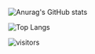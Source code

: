 ![Anurag's GitHub stats](https://github-readme-stats.vercel.app/api?username=lijianru&show_icons=true?count_private=true)

![Top Langs](https://github-readme-stats.vercel.app/api/top-langs/?username=lijianru)

![visitors](https://visitor-badge.glitch.me/badge?page_id=lijianru.react-component-performance-optimization)
